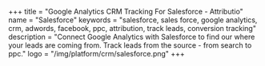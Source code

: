 +++
title = "Google Analytics CRM Tracking For Salesforce - Attributio"
name = "Salesforce"
keywords = "salesforce, sales force, google analytics, crm, adwords, facebook, ppc, attribution, track leads, conversion tracking"
description = "Connect Google Analytics with Salesforce to find our where your leads are coming from. Track leads from the source - from search to ppc."
logo = "/img/platform/crm/salesforce.png"
+++
